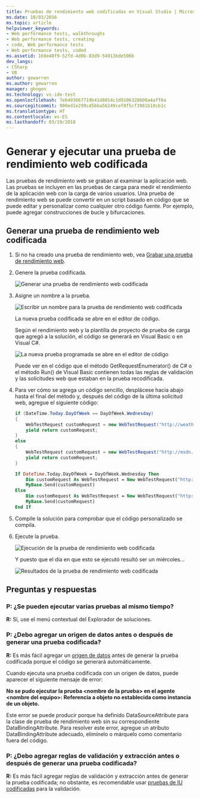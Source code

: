 ```yaml
---
title: Pruebas de rendimiento web codificadas en Visual Studio | Microsoft Docs
ms.date: 10/03/2016
ms.topic: article
helpviewer_keywords:
- Web performance tests, walkthroughs
- Web performance tests, creating
- code, Web performance tests
- Web performance tests, coded
ms.assetid: 169e48f9-52fd-4d0b-83d9-54913bde506b
dev_langs:
- CSharp
- VB
author: gewarren
ms.author: gewarren
manager: ghogen
ms.technology: vs-ide-test
ms.openlocfilehash: 7eb493667719b41d8014c1d9106328600a4aff0a
ms.sourcegitcommit: 900ed1e299cd5bba56249cef8f5cf3981b10cb1c
ms.translationtype: HT
ms.contentlocale: es-ES
ms.lasthandoff: 03/19/2018
---
```

# <a name="generate-and-run-a-coded-web-performance-test"></a>Generar y ejecutar una prueba de rendimiento web codificada

Las pruebas de rendimiento web se graban al examinar la aplicación web. Las pruebas se incluyen en las pruebas de carga para medir el rendimiento de la aplicación web con la carga de varios usuarios. Una prueba de rendimiento web se puede convertir en un script basado en código que se puede editar y personalizar como cualquier otro código fuente. Por ejemplo, puede agregar construcciones de bucle y bifurcaciones.

## <a name="generate-a-coded-web-performance-test"></a>Generar una prueba de rendimiento web codificada

1.  Si no ha creado una prueba de rendimiento web, vea [Grabar una prueba de rendimiento web](/vsts/load-test/run-performance-tests-app-before-release#create-a-web-performance-and-load-test-project).

2.  Genere la prueba codificada.

     ![Generar una prueba de rendimiento web codificada](../test/media/web_test_coded_generate.png)

3.  Asigne un nombre a la prueba.

     ![Escribir un nombre para la prueba de rendimiento web codificada](../test/media/web_test_coded_generate_nametest.png)

     La nueva prueba codificada se abre en el editor de código.

     Según el rendimiento web y la plantilla de proyecto de prueba de carga que agregó a la solución, el código se generará en Visual Basic o en Visual C#.

     ![La nueva prueba programada se abre en el editor de código](../test/media/web_test_coded_generate_opencodeeditor.png)

     Puede ver en el código que el método GetRequestEnumerator() de C# o el método Run() de Visual Basic contienen todas las reglas de validación y las solicitudes web que estaban en la prueba recodificada.

4.  Para ver cómo se agrega un código sencillo, desplácese hacia abajo hasta el final del método y, después del código de la última solicitud web, agregue el siguiente código:

    ```c#
    if (DateTime.Today.DayOfWeek == DayOfWeek.Wednesday)
    {
        WebTestRequest customRequest = new WebTestRequest("http://weather.msn.com/");
        yield return customRequest;
    }
    else
    {
        WebTestRequest customRequest = new WebTestRequest("http://msdn.microsoft.com/");
        yield return customRequest;
    }
    ```

    ```vb
    If DateTime.Today.DayOfWeek = DayOfWeek.Wednesday Then
        Dim customRequest As WebTestRequest = New WebTestRequest("http://weather.msn.com/")
        MyBase.Send(customRequest)
    Else
        Dim customRequest As WebTestRequest = New WebTestRequest("http://msdn.microsoft.com/")
        MyBase.Send(customRequest)
    End If
    ```

5.  Compile la solución para comprobar que el código personalizado se compila.

6.  Ejecute la prueba.

     ![Ejecución de la prueba de rendimiento web codificada](../test/media/web_test_coded_generate_run.png "Web_Test_Coded_Generate_Run")

     Y puesto que el día en que esto se ejecutó resultó ser un miércoles…

     ![Resultados de la prueba de rendimiento web codificada](../test/media/web_test_coded_generate_results.png "Web_Test_Coded_Generate_Results")

## <a name="qa"></a>Preguntas y respuestas

### <a name="q-can-i-run-more-than-one-test-at-a-time"></a>P: ¿Se pueden ejecutar varias pruebas al mismo tiempo?
 **R:** Sí, use el menú contextual del Explorador de soluciones.

### <a name="q-should-i-add-a-data-source-before-or-after-i-generate-a-coded-test"></a>P: ¿Debo agregar un origen de datos antes o después de generar una prueba codificada?
 **R:** Es más fácil agregar un [origen de datos](../test/add-a-data-source-to-a-web-performance-test.md) antes de generar la prueba codificada porque el código se generará automáticamente.

 Cuando ejecuta una prueba codificada con un origen de datos, puede aparecer el siguiente mensaje de error:

 **No se pudo ejecutar la prueba \<nombre de la prueba> en el agente \<nombre del equipo>: Referencia a objeto no establecida como instancia de un objeto.**

 Este error se puede producir porque ha definido DataSourceAttribute para la clase de prueba de rendimiento web sin su correspondiente DataBindingAttribute. Para resolver este error, agregue un atributo DataBindingAttribute adecuado, elimínelo o márquelo como comentario fuera del código.

### <a name="q-should-i-add-validation-and-extraction-rules-before-or-after-i-generate-a-coded-test"></a>P: ¿Debo agregar reglas de validación y extracción antes o después de generar una prueba codificada?
 **R:** Es más fácil agregar reglas de validación y extracción antes de generar la prueba codificada; no obstante, es recomendable usar [pruebas de IU codificadas](../test/use-ui-automation-to-test-your-code.md) para la validación.